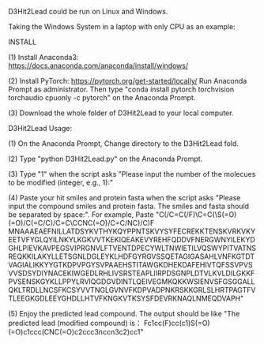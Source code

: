 D3Hit2Lead could be run on Linux and Windows.

Taking the Windows System in a laptop with only CPU as an example:

INSTALL

(1) Install Anaconda3: https://docs.anaconda.com/anaconda/install/windows/

(2) Install PyTorch: https://pytorch.org/get-started/locally/
    Run Anaconda Prompt as administrator. Then type "conda install pytorch torchvision torchaudio cpuonly -c pytorch" on the Anaconda Prompt.
    
(3) Download the whole folder of D3Hit2Lead to your local computer.

D3Hit2Lead Usage:

(1) On the Anaconda Prompt, Change directory to the D3Hit2Lead fold.

(2) Type "python  D3Hit2Lead.py" on the Anaconda Prompt.

(3) Type "1" when the script asks "Please input the number of the molecues to be modified (integer, e.g., 1):"

(4) Paste your hit smiles and protein fasta when the script asks "Please input the compound smiles and protein fasta. The smiles and fasta should be separated by space:". For example, Paste "C(/C=C(/F)\C=C(\S(=O)(=O)/C(=C/C)/C=C\CCNC(=O)/C=C/NC)/C)F MNAAAEAEFNILLATDSYKVTHYKQYPPNTSKVYSYFECREKKTENSKVRKVKYEETVFYGLQYILNKYLKGKVVTKEKIQEAKEVYREHFQDDVFNERGWNYILEKYDGHLPIEVKAVPEGSVIPRGNVLFTVENTDPECYWLTNWIETILVQSWYPITVATNSREQKKILAKYLLETSGNLDGLEYKLHDFGYRGVSSQETAGIGASAHLVNFKGTDTVAGIALIKKYYGTKDPVPGYSVPAAEHSTITAWGKDHEKDAFEHIVTQFSSVPVSVVSDSYDIYNACEKIWGEDLRHLIVSRSTEAPLIIRPDSGNPLDTVLKVLDILGKKFPVSENSKGYKLLPPYLRVIQGDGVDINTLQEIVEGMKQKKWSIENVSFGSGGALLQKLTRDLLNCSFKCSYVVTNGLGVNVFKDPVADPNKRSKKGRLSLHRTPAGTFVTLEEGKGDLEEYGHDLLHTVFKNGKVTKSYSFDEVRKNAQLNMEQDVAPH"

(5) Enjoy the predicted lead compound. The output should be like "The predicted lead (modified compound) is： Fc1cc(F)cc(c1)S(=O)(=O)c1ccc(CNC(=O)c2ccc3nccn3c2)cc1"

